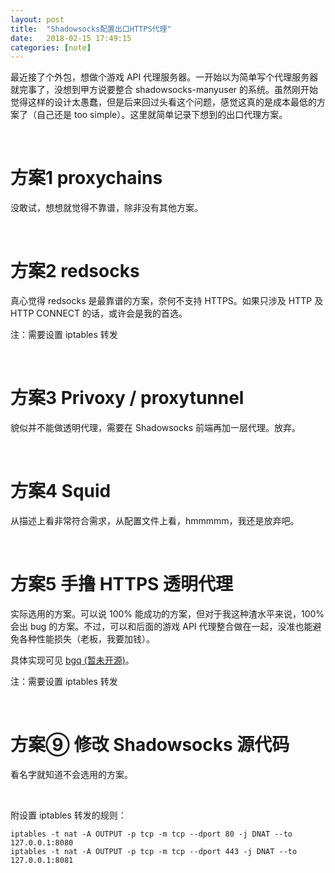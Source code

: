 ```yaml
---
layout: post
title:  "Shadowsocks配置出口HTTPS代理"
date:   2018-02-15 17:49:15
categories: [note]
---
```

最近接了个外包，想做个游戏 API 代理服务器。一开始以为简单写个代理服务器就完事了，没想到甲方说要整合 shadowsocks-manyuser 的系统。虽然刚开始觉得这样的设计太愚蠢，但是后来回过头看这个问题，感觉这真的是成本最低的方案了（自己还是 too simple）。这里就简单记录下想到的出口代理方案。

<br>

方案1 proxychains
===
没敢试，想想就觉得不靠谱，除非没有其他方案。

<br>

方案2 redsocks
===
真心觉得 redsocks 是最靠谱的方案，奈何不支持 HTTPS。如果只涉及 HTTP 及 HTTP CONNECT 的话，或许会是我的首选。

注：需要设置 iptables 转发

<br>

方案3 Privoxy / proxytunnel
===
貌似并不能做透明代理，需要在 Shadowsocks 前端再加一层代理。放弃。

<br>

方案4 Squid
===
从描述上看非常符合需求，从配置文件上看，hmmmmm，我还是放弃吧。

<br>

方案5 手撸 HTTPS 透明代理
===
实际选用的方案。可以说 100% 能成功的方案，但对于我这种渣水平来说，100% 会出 bug 的方案。不过，可以和后面的游戏 API 代理整合做在一起，没准也能避免各种性能损失（老板，我要加钱）。

具体实现可见 [bgq (暂未开源)](https://bitbucket.org/Gizeta_sf/bgq)。

注：需要设置 iptables 转发

<br>

方案⑨ 修改 Shadowsocks 源代码
===
看名字就知道不会选用的方案。

<br>

附设置 iptables 转发的规则：
```shell
iptables -t nat -A OUTPUT -p tcp -m tcp --dport 80 -j DNAT --to 127.0.0.1:8080
iptables -t nat -A OUTPUT -p tcp -m tcp --dport 443 -j DNAT --to 127.0.0.1:8081
```
